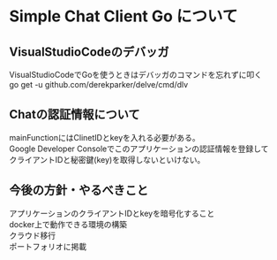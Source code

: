 # Simple Chat Client Go について

## VisualStudioCodeのデバッガ  

VisualStudioCodeでGoを使うときはデバッガのコマンドを忘れずに叩く  
go get -u github.com/derekparker/delve/cmd/dlv  
  
  
## Chatの認証情報について  

mainFunctionにはClinetIDとkeyを入れる必要がある。  
Google Developer Consoleでこのアプリケーションの認証情報を登録して  
クライアントIDと秘密鍵(key)を取得しないといけない。  

## 今後の方針・やるべきこと
アプリケーションのクライアントIDとkeyを暗号化すること  
docker上で動作できる環境の構築  
クラウド移行  
ポートフォリオに掲載  
